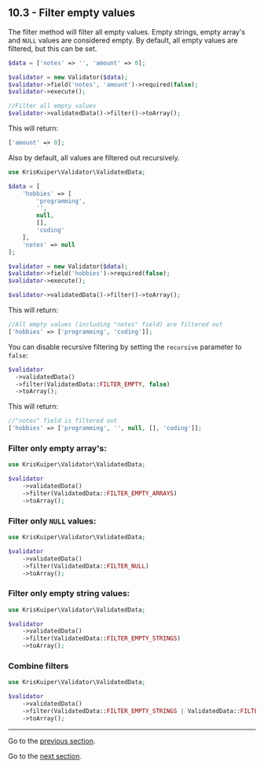 ## 10.3 - Filter empty values
The filter method will filter all empty values. Empty strings, empty array's and `NULL` values are considered empty. By default, all empty values are filtered, but this can be set.

```php
$data = ['notes' => '', 'amount' => 0];

$validator = new Validator($data);
$validator->field('notes', 'amount')->required(false);
$validator->execute();

//Filter all empty values
$validator->validatedData()->filter()->toArray();
```

This will return:

```php
['amount' => 0];
```

Also by default, all values are filtered out recursively.
```php
use KrisKuiper\Validator\ValidatedData;

$data = [
    'hobbies' => [
        'programming', 
        '', 
        null, 
        [], 
        'coding'
    ], 
    'notes' => null
];

$validator = new Validator($data);
$validator->field('hobbies')->required(false);
$validator->execute();

$validator->validatedData()->filter()->toArray();
```

This will return:

```php
//All empty values (including "notes" field) are filtered out
['hobbies' => ['programming', 'coding']]; 
```

You can disable recursive filtering by setting the `recursive` parameter to `false`:
```php
$validator
  ->validatedData()
  ->filter(ValidatedData::FILTER_EMPTY, false)
  ->toArray();
```

This will return:
```php
//"notes" field is filtered out
['hobbies' => ['programming', '', null, [], 'coding']];
```

### Filter only empty array's:
```php
use KrisKuiper\Validator\ValidatedData;

$validator
    ->validatedData()
    ->filter(ValidatedData::FILTER_EMPTY_ARRAYS)
    ->toArray();
```

### Filter only `NULL` values:
```php
use KrisKuiper\Validator\ValidatedData;

$validator
    ->validatedData()
    ->filter(ValidatedData::FILTER_NULL)
    ->toArray();
```

### Filter only empty string values:
```php
use KrisKuiper\Validator\ValidatedData;

$validator
    ->validatedData()
    ->filter(ValidatedData::FILTER_EMPTY_STRINGS)
    ->toArray();
```

### Combine filters
```php
use KrisKuiper\Validator\ValidatedData;

$validator
    ->validatedData()
    ->filter(ValidatedData::FILTER_EMPTY_STRINGS | ValidatedData::FILTER_EMPTY_ARRAYS)
    ->toArray();
```


---------------

Go to the [previous section](/docs/10%20-%20Retrieving%20validated%20data/10.2%20-%20Filtering%20validated%20data.md).

Go to the [next section](/docs/11%20-%20Field%20name%20aliases/11.1%20-%20Aliases.md).